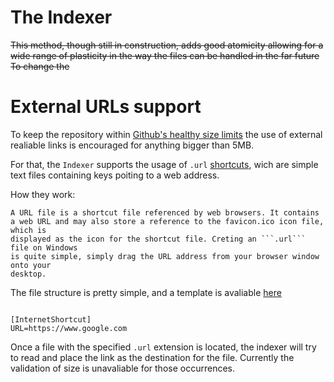 # The Indexer

~~This method, though still in construction, adds good atomicity allowing for a wide range of plasticity in the way the files can be handled in the far future
To change the~~

# External URLs support

To keep the repository within [Github's healthy size limits](https://github.community/t/working-with-large-files-and-repositories/10203) the use of external realiable links is encouraged for anything bigger than 5MB.

For that, the ```Indexer``` supports the usage of ```.url``` [shortcuts](https://en.wikipedia.org/wiki/Shortcut_(computing)), wich are simple text files containing keys poiting to a web address.

How they work:

```
A URL file is a shortcut file referenced by web browsers. It contains
a web URL and may also store a reference to the favicon.ico icon file, which is
displayed as the icon for the shortcut file. Creting an ```.url``` file on Windows
is quite simple, simply drag the URL address from your browser window onto your
desktop.
```

The file structure is pretty simple, and a template is avaliable [here](./meta-files/templates/sample.url)

```inf

[InternetShortcut]
URL=https://www.google.com

```

Once a file with the specified ```.url``` extension is located, the indexer will try to read and place the link as the destination for the file.
Currently the validation of size is unavaliable for those occurrences.
